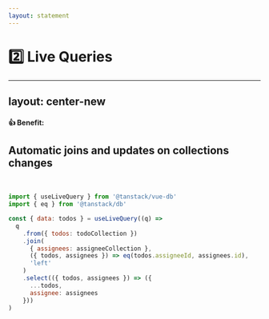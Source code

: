 ```yaml
---
layout: statement
---
```


# 2️⃣ Live Queries


---
layout: center-new
---

#### 👍 Benefit:

## Automatic joins and updates on collections changes

<br />

```js
import { useLiveQuery } from '@tanstack/vue-db'
import { eq } from '@tanstack/db'

const { data: todos } = useLiveQuery((q) =>
  q
    .from({ todos: todoCollection })
    .join(
      { assignees: assigneeCollection },
      ({ todos, assignees }) => eq(todos.assigneeId, assignees.id),
      'left'
    )
    .select(({ todos, assignees }) => ({
      ...todos,
      assignee: assignees
    }))
)
```
